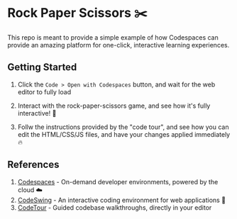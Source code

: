 # Rock Paper Scissors ✂️

This repo is meant to provide a simple example of how Codespaces can provide an amazing platform for one-click, interactive learning experiences. 

## Getting Started

1. Click the `Code > Open with Codespaces` button, and wait for the web editor to fully load

1. Interact with the rock-paper-scissors game, and see how it's fully interactive! 🚀

1. Follw the instructions provided by the "code tour", and see how you can edit the HTML/CSS/JS files, and have your changes applied immediately 🔥

## References

1. [Codespaces](https://github.com/features/codespaces) - On-demand developer environments, powered by the cloud ☁️
1. [CodeSwing](https://aka.ms/codeswing) - An interactive coding environment for web applications 💃
1. [CodeTour](https://aka.ms/codetour) - Guided codebase walkthroughs, directly in your editor